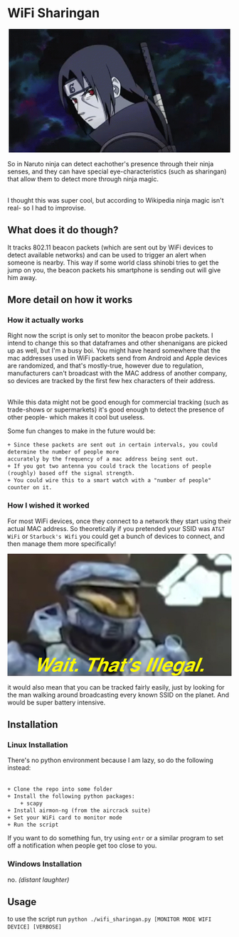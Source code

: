 # WiFi Sharingan 
<p align="center">
  <img src="./sharingan.gif"/>
</p>

So in Naruto ninja can detect eachother's presence through their ninja senses, and they can have special
eye-characteristics (such as sharingan) that allow them to detect more through ninja magic.<br><br>

I thought this was super cool, but according to Wikipedia ninja magic isn't real- so I had to improvise. <br>


## What does it do though?
It tracks 802.11 beacon packets (which are sent out by WiFi devices to detect available networks) and can be
used to trigger an alert when someone is nearby. This way if some world class shinobi tries to get the jump on you,
the beacon packets his smartphone is sending out will give him away.

## More detail on how it works
### How it actually works
Right now the script is only set to monitor the beacon probe packets. I intend to change this so that
dataframes and other shenanigans are picked up as well, but I'm a busy boi. You might have heard somewhere
that the mac addresses used in WiFi packets send from Android and Apple devices are randomized, and
that's mostly-true, however due to regulation, manufacturers can't broadcast with the MAC address of another
company, so devices are tracked by the first few hex characters of their address.<br><br>

While this data might not be good enough for commercial tracking (such as trade-shows or supermarkets) it's
good enough to detect the presence of other people- which makes it cool but useless.

Some fun changes to make in the future would be:<br>
```
+ Since these packets are sent out in certain intervals, you could determine the number of people more
accurately by the frequency of a mac address being sent out.
+ If you got two antenna you could track the locations of people (roughly) based off the signal strength.
+ You could wire this to a smart watch with a "number of people" counter on it.
```

### How I wished it worked
For most WiFi devices, once they connect to a network they start using their actual MAC address. So
theoretically if you pretended your SSID was `AT&T WiFi` or `Starbuck's Wifi` you could get a bunch of devices
to connect, and then manage them more specifically!

<p align="center">
  <img src="./wait_thats_illegal.jpeg"/>
</p>

it would also mean that you can be tracked fairly easily, just by looking for the man walking around broadcasting
every known SSID on the planet. And would be super battery intensive. 


## Installation
### Linux Installation
There's no python environment because I am lazy, so do the following instead: <br><br>
```
+ Clone the repo into some folder
+ Install the following python packages:
    + scapy
+ Install airmon-ng (from the aircrack suite)
+ Set your WiFi card to monitor mode
+ Run the script
```

If you want to do something fun, try using `entr` or a similar program to set off a notification when people
get too close to you.

### Windows Installation
no. *(distant laughter)*

## Usage
to use the script run `python ./wifi_sharingan.py [MONITOR MODE WIFI DEVICE] [VERBOSE]` <br>



